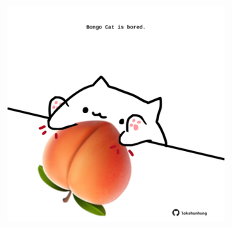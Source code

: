 <!-- built at 19/03/2023, 10:00:55 UTC -->
<p align="center">
  <img width="500" height="500" src="./ReadmeImage.svg">
</p>
